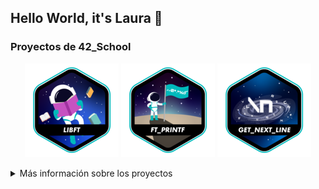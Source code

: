 ## Hello World, it's Laura 🤙

### Proyectos de 42_School

<div align="center">
  
<a href="https://github.com/lbengo/42_School/tree/main/Cursus/Libft">![42 Badge](https://github.com/lbengo/42_School/blob/main/42_badges/libfte.png)</a>
<a href="https://github.com/lbengo/42_School/tree/main/Cursus/ft_printf">![42 Badge](https://github.com/lbengo/42_School/blob/main/42_badges/ft_printfe.png)</a>
<a href="https://github.com/lbengo/42_School/tree/main/Cursus/get_next_line">![42 Badge](https://github.com/lbengo/42_School/blob/main/42_badges/get_next_linee.png)</a>
  
</div>

<details>
<summary>Más información sobre los proyectos</summary>

| Project                                                  |  Language  | Grade| Description                                                           |
|----------------------------------------------------------|------------|------|-----------------------------------------------------------------------|
| [libft](https://github.com/lbengo/42_School/tree/main/Cursus/Libft)|C | 125% | Crear una biblioteca de funciones básicas.                            |
| [ft_printf](https://github.com/lbengo/42_School/tree/main/Cursus/ft_printf)|C|100%| Recodificar la función estándar de la biblioteca C, printf.      |
| [GNL](https://github.com/lbengo/42_School/tree/main/Cursus/get_next_line)|C|105%| Programar una función que devuelva una línea de un file descriptor.|
</details>

<!--
**lbengo/lbengo** is a ✨ _special_ ✨ repository because its `README.md` (this file) appears on your GitHub profile.

Here are some ideas to get you started:

- 🔭 I’m currently working on ...
- 🌱 I’m currently learning ...
- 👯 I’m looking to collaborate on ...
- 🤔 I’m looking for help with ...
- 💬 Ask me about ...
- 📫 How to reach me: ...
- 😄 Pronouns: ...
- ⚡ Fun fact: ...
-->
